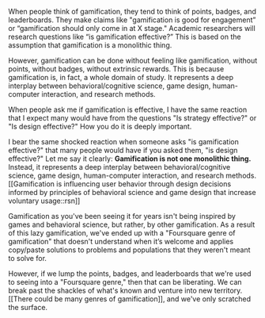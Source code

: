 When people think of gamification, they tend to think of points, badges, and leaderboards. They make claims like "gamification is good for engagement” or “gamification should only come in at X stage." Academic researchers will research questions like “is gamification effective?” This is based on the assumption that gamification is a monolithic thing.  

However, gamification can be done without feeling like gamification, without points, without badges, without extrinsic rewards. This is because gamification is, in fact, a whole domain of study. It represents a deep interplay between behavioral/cognitive science, game design, human-computer interaction, and research methods.

When people ask me if gamification is effective, I have the same reaction that I expect many would have from the questions "Is strategy effective?" or "Is design effective?" How you do it is deeply important.

I bear the same shocked reaction when someone asks "is gamification effective?" that many people would have if you asked them, "is design effective?" Let me say it clearly: **Gamification is not one monolithic thing.** Instead, it represents a deep interplay between behavioral/cognitive science, game design, human-computer interaction, and research methods. [[Gamification is influencing user behavior through design decisions informed by principles of behavioral science and game design that increase voluntary usage::rsn]]

Gamification as you've been seeing it for years isn't being inspired by games and behavioral science, but rather, by other gamification. As a result of this lazy gamification, we've ended up with a "Foursquare genre of gamification" that doesn't understand when it’s welcome and applies copy/paste solutions to problems and populations that they weren't meant to solve for.

However, if we lump the points, badges, and leaderboards that we're used to seeing into a "Foursquare genre," then that can be liberating. We can break past the shackles of what's known and venture into new territory. [[There could be many genres of gamification]], and we've only scratched the surface.